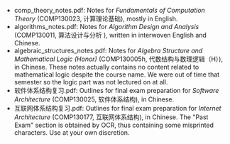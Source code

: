 - comp_theory_notes.pdf: Notes for *Fundamentals of Computation Theory* (COMP130023, 计算理论基础), mostly in English.
- algorithms_notes.pdf: Notes for *Algorithm Design and Analysis* (COMP130011, 算法设计与分析	), written in interwoven English and Chinese.
- algebraic_structures_notes.pdf: Notes for *Algebra Structure and Mathematical Logic (Honor)* (COMP130005h, 代数结构与数理逻辑（H）), in Chinese. These notes actually contains no content related to mathematical logic despite the course name. We were out of time that semester so the logic part was not lectured on at all.
- 软件体系结构复习.pdf:  Outlines for final exam preparation for *Software Architecture* (COMP130025, 软件体系结构), in Chinese.
- 互联网体系结构复习.pdf: Outlines for final exam preparation for *Internet Architecture* (COMP130177, 互联网体系结构), in Chinese. The "Past Exam" section is obtained by OCR, thus containing some misprinted characters. Use at your own discretion.
